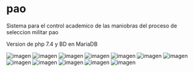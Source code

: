 # pao
Sistema para el control academico de las maniobras del proceso de seleccion militar pao

Version de php 7.4 y BD en MariaDB

![imagen](https://user-images.githubusercontent.com/95016410/215372158-82dd81b8-464b-4223-9560-421634682591.png)
![imagen](https://user-images.githubusercontent.com/95016410/215371661-53bd8f18-d9cb-4fbd-a8da-5a67d33b0869.png)
![imagen](https://user-images.githubusercontent.com/95016410/215371670-b914be84-3595-4826-b28c-7d4c99b116cc.png)
![imagen](https://user-images.githubusercontent.com/95016410/215371684-680ee295-71dc-4296-811a-2cbc78d354e2.png)
![imagen](https://user-images.githubusercontent.com/95016410/215371643-b7cd379f-087e-444b-9593-da02ed2793f8.png)
![imagen](https://user-images.githubusercontent.com/95016410/215371705-2867d3d6-9fca-4ef9-a749-86bb16ad0f5a.png)
![imagen](https://user-images.githubusercontent.com/95016410/215371724-34088542-a959-490f-8e48-17fa34e0207a.png)
![imagen](https://user-images.githubusercontent.com/95016410/215371730-e7bda775-1de3-4959-93ba-d0c6ac6d3bc6.png)
![imagen](https://user-images.githubusercontent.com/95016410/215371737-dbf6f597-9418-4a0f-bf38-6ea73f014f25.png)
![imagen](https://user-images.githubusercontent.com/95016410/215371751-6f5b7c88-0ebe-4428-a3aa-73aa3a5f296a.png)
![imagen](https://user-images.githubusercontent.com/95016410/215371770-ad30d4c4-9e7a-4c0c-bfb1-43ed3603042f.png)
![imagen](https://user-images.githubusercontent.com/95016410/215371778-79ad809e-7ab5-441e-885d-d45e1b6f1d13.png)
